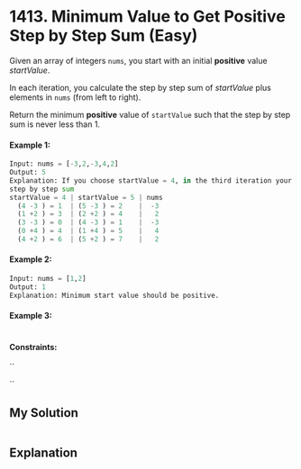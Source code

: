 # 1413. Minimum Value to Get Positive Step by Step Sum (Easy)

Given an array of integers `nums`, you start with an initial **positive** value *startValue*.

In each iteration, you calculate the step by step sum of *startValue* plus elements in `nums` (from left to right).

Return the minimum **positive** value of `startValue` such that the step by step sum is never less than 1.

#### Example 1:

```Python
Input: nums = [-3,2,-3,4,2]
Output: 5
Explanation: If you choose startValue = 4, in the third iteration your step by step sum is less than 1.
step by step sum
startValue = 4 | startValue = 5 | nums
  (4 -3 ) = 1  | (5 -3 ) = 2    |  -3
  (1 +2 ) = 3  | (2 +2 ) = 4    |   2
  (3 -3 ) = 0  | (4 -3 ) = 1    |  -3
  (0 +4 ) = 4  | (1 +4 ) = 5    |   4
  (4 +2 ) = 6  | (5 +2 ) = 7    |   2
```

#### Example 2:

```Python
Input: nums = [1,2]
Output: 1
Explanation: Minimum start value should be positive.
```

#### Example 3:

```Python

```

#### Constraints:

``

``

## My Solution

```Python

```

## Explanation
